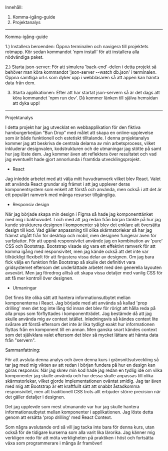 
Innehåll:

   1. Komma-igång-guide
   2. Projektanalys
      
------------------------------------------------------------------------------------

Komma-igång-guide

1.) Installera beroenden:
Öppna terminalen och navigera till projektets rotmapp. Kör sedan kommandot 'npm install' för att installera alla nödvändiga paket. 

2.) Starta json-server:
För att simulera 'back-end'-delen i detta projekt så behöver man köra kommandot 'json-server --watch db.json' i terminalen. Öppna samtliga
url:s som dyker upp i webbläsaren så att appen kan hämta data från dem. 

3) Starta applikationen: Efter att har startat json-servern så är det dags att köra kommandet 'npm run dev'. Då kommer länken till själva
hemsidan att dyka upp!
----------------------------------------------------------------------------------

Projektanalys

I detta projekt har jag utvecklat en webbapplikation för den fiktiva hamburgerkedjan “Bun Drop” med målet att skapa en online-upplevelse som är både funktionell och estetiskt tilltalande. I denna projektanalys kommer jag att beskriva de centrala delarna av min arbetsprocess, vilket inkluderar designvalen, kodstrukturen och de utmaningar jag stötte på samt hur jag löste dem. Jag kommer även att reflektera över resultatet och vad jag eventuellt hade gjort annorlunda i framtida utvecklingsprojekt.

 - React

Jag inledde arbetet med att välja mitt huvudramverk vilket blev React. Valet att använda React grundar sig främst i att jag upplever deras komponentsystem som enkelt att förstå och använda, men också i att det är ett populärt ramverk med många resurser tillgängliga. 

- Responsiv design

När jag började skapa min design i Figma så hade jag komponenttänket med mig i bakhuvudet. I och med att jag redan från början tänkte på hur jag kunde strukturera designen i komponenter så blev det enklare att översätta design till kod. Vad gäller anpassning till olika skärmstorlekar så har jag främst utgått från för desktop och mobil, men designen fungerar även för surfplattor. För att uppnå responsivitet använde jag en kombination av 'pure' CSS och Bootstrap. Bootstrap visade sig vara ett effektivt ramverk för att komma igång med responsivitet, men jag kände också att det inte var tillräckligt flexibelt för att finjustera vissa delar av designen. Om jag bara fick välja en funktion från Bootstrap så skulle det definitivt vara gridsystemet eftersom det underlättade arbetet med den generella layouten avsevärt. Men jag föredrog alltså att skapa vissa detaljer med vanlig CSS för att få mer kontroll över designen.

- Utmaningar

Det finns lite olika sätt att hantera informationsutbytet mellan komponenterna i React. Jag började med att använda så kallad 'prop drilling' men det tog inte lång tid innan det blev för rörigt att hålla reda på alla props som förflyttades i komponentträdet. Jag bestämde då att jag skulle använda mig av context istället. Inledningsvis så kändes context lite svårare att förstå eftersom det inte är lika tydligt exakt hur informationen flyttas från en komponent till en annan. Men ganska snart kändes context som det självklara valet eftersom det blev så mycket lättare att hämta data från "servern". 

Sammanfattning:

För att avsluta denna analys och även denna kurs i gränsnittsutveckling så tar jag med mig vikten av att redan i början fundera på hur en design kan göras responsiv. När jag skrev min kod hade jag redan en tydlig idé om vilka komponenter jag skulle använda och hur dessa skulle anpassas till olika skärmstorlekar, vilket gjorde implementationen oväntat smidig. Jag tar även med mig att Bootstrap är ett kraftfullt sätt att snabbt åstadkomma responsivitet, men att traditionell CSS trots allt erbjuder större precision när det gäller detaljer i designen.

Det jag upplevde som mest utmanande var hur jag skulle hantera informationsutbytet mellan komponenter i applikationen. Jag löste detta genom att ersätta 'prop drilling' med React Context. 

Som några avslutande ord så vill jag tacka inte bara för denna kurs, utan också för de tidigare kurserna som alla varit lika lärorika. Jag känner mig verkligen redo för att möta verkligheten på praktiken i höst och fortsätta växa som programmerare i många år framöver! 



